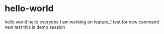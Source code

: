# hello-world
hello world 
hello everyone 
I am working on feature_1
test for new command 
new test 
this is demo session
